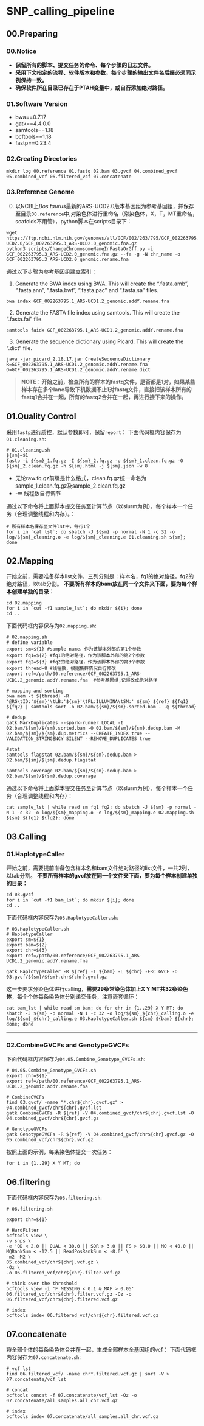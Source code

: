 # SNP_calling_pipeline

## 00.Preparing

### 00.Notice
- **保留所有的脚本、提交任务的命令、每个步骤的日志文件。**
- **采用下文指定的流程、软件版本和参数，每个步骤的输出文件名后缀必须同示例保持一致。**
- **确保软件所在目录已存在于PTAH变量中，或自行添加绝对路径。**

### 01.Software Version
- bwa==0.7.17
- gatk==4.4.0.0
- samtools==1.18
- bcftools==1.18
- fastp==0.23.4

### 02.Creating Directories

```shell
mkdir log 00.reference 01.fastq 02.bam 03.gvcf 04.combined_gvcf 05.combined_vcf 06.filtered_vcf 07.concatenate
```

### 03.Reference Genome

0. 以NCBI上*Bos taurus*最新的ARS-UCD2.0版本基因组为参考基因组，并保存至目录`00.reference`中,对染色体进行重命名（常染色体，X，T，MT重命名，scafolds不用管），python脚本在scripts目录下：

```
wget https://ftp.ncbi.nlm.nih.gov/genomes/all/GCF/002/263/795/GCF_002263795.3_ARS-UCD2.0/GCF_002263795.3_ARS-UCD2.0_genomic.fna.gz
python3 scripts/ChangeChromosomeNameInFastaOrGff.py -i GCF_002263795.3_ARS-UCD2.0_genomic.fna.gz --fa -g -N chr_name -o GCF_002263795.3_ARS-UCD2.0_genomic.rename.fna
```

通过以下步骤为参考基因组建立索引：

1. Generate the BWA index using BWA. This will create the “.fasta.amb”, “.fasta.ann”, “.fasta.bwt”, “.fasta.pac” and “.fasta.sa” files.
```shell
bwa index GCF_002263795.1_ARS-UCD1.2_genomic.addY.rename.fna
```
 
2. Generate the FASTA file index using samtools. This will create the “.fasta.fai” file.
```shell
samtools faidx GCF_002263795.1_ARS-UCD1.2_genomic.addY.rename.fna
```
 
3. Generate the sequence dictionary using Picard. This will create the “.dict” file.
```shell
java -jar picard_2.18.17.jar CreateSequenceDictionary R=GCF_002263795.1_ARS-UCD1.2_genomic.addY.rename.fna O=GCF_002263795.1_ARS-UCD1.2_genomic.addY.rename.dict
```


> **NOTE：开始之前，检查所有的样本的fastq文件，是否都是1对，如果某些样本存在多个lane导致下机数据不止1对fastq文件，直接把该样本所有的fastq1合并在一起，所有的fastq2合并在一起，再进行接下来的操作。** 



## 01.Quality Control

采用`fastp`进行质控，默认参数即可，保留`report`：
下面代码框内容保存为`01.cleaning.sh`:

```shell
# 01.cleaning.sh
${sm}=$1
fastp -i ${sm}_1.fq.gz -I ${sm}_2.fq.gz -o ${sm}_1.clean.fq.gz -O ${sm}_2.clean.fq.gz -h ${sm}.html -j ${sm}.json -w 8
```

- 无论raw.fq.gz前缀是什么格式，clean.fq.gz统一命名为sample_1.clean.fq.gz及sample_2.clean.fq.gz
- -w 线程数自行调节

通过以下命令将上面脚本提交任务至计算节点（以slurm为例），每个样本一个任务（合理调整线程和内存）。：

```
# 所有样本名保存至文件lst中，每行1个
for i in `cat lst`; do sbatch -J ${sm} -p normal -N 1 -c 32 -o log/${sm}_cleaning.o -e log/${sm}_cleaning.e 01.cleaning.sh ${sm}; done
```

## 02.Mapping

开始之前，需要准备样本list文件，三列分别是：样本名，fq1的绝对路径，fq2的绝对路径，以tab分割。
**不要所有样本的bam放在同一个文件夹下面，要为每个样本创建单独的目录：**

```shell
cd 02.mapping
for i in `cut -f1 sample_lst`; do mkdir ${i}; done
cd ..
```

下面代码框内容保存为`02.mapping.sh`:

```shell
# 02.mapping.sh
# define variable
export sm=${1} #sample name，作为该脚本外部的第1个参数
export fq1=${2} #fq1的绝对路径，作为该脚本外部的第2个参数
export fq2=${3} #fq2的绝对路径，作为该脚本外部的第3个参数
export thread=8 #线程数，根据集群情况自行修改
export ref=/path/00.reference/GCF_002263795.1_ARS-UCD1.2_genomic.addY.rename.fna  #参考基因组,记得改成绝对路径
 
# mapping and sorting
bwa mem -t ${thread} -R '@RG\tID:'${sm}'\tLB:'${sm}'\tPL:ILLUMINA\tSM:' ${sm} ${ref} ${fq1} ${fq2} | samtools sort -o 02.bam/${sm}/${sm}.sorted.bam - -@ ${thread}

# dedup
gatk MarkDuplicates --spark-runner LOCAL -I 02.bam/${sm}/${sm}.sorted.bam -O 02.bam/${sm}/${sm}.dedup.bam -M 02.bam/${sm}/${sm}.dup.metrics --CREATE_INDEX true --VALIDATION_STRINGENCY SILENT --REMOVE_DUPLICATES true

#stat
samtools flagstat 02.bam/${sm}/${sm}.dedup.bam > 02.bam/${sm}/${sm}.dedup.flagstat

samtools coverage 02.bam/${sm}/${sm}.dedup.bam > 02.bam/${sm}/${sm}.dedup.coverage

```
通过以下命令将上面脚本提交任务至计算节点（以slurm为例），每个样本一个任务（合理调整线程和内存）：

```
cat sample_lst | while read sm fq1 fq2; do sbatch -J ${sm} -p normal -N 1 -c 32 -o log/${sm}_mapping.o -e log/${sm}_mapping.e 02.mapping.sh ${sm} ${fq1} ${fq2}; done
```



## 03.Calling

### 01.HaplotypeCaller

开始之前，需要提前准备包含样本名和bam文件绝对路径的list文件，一共2列，以tab分割。
**不要所有样本的gvcf放在同一个文件夹下面，要为每个样本创建单独的目录：**

```shell
cd 03.gvcf
for i in `cut -f1 bam_lst`; do mkdir ${i}; done
cd ..
```

下面代码框内容保存为`03.HaplotypeCaller.sh`:
```shell
# 03.HaplotypeCaller.sh
# HaplotypeCaller
export sm=${1}
export bam=${2}
export chr=${3}
export ref=/path/00.reference/GCF_002263795.1_ARS-UCD1.2_genomic.addY.rename.fna
 
gatk HaplotypeCaller -R ${ref} -I ${bam} -L ${chr} -ERC GVCF -O 03.gvcf/${sm}/${sm}.chr${chr}.gvcf.gz
```

这一步要求分染色体进行calling，**需要29条常染色体加上X Y MT共32条染色体**，每个个体每条染色体分别递交任务，注意嵌套循环：
```
cat bam_lst | while read sm bam; do for chr in {1..29} X Y MT; do sbatch -J ${sm} -p normal -N 1 -c 32 -o log/${sm}_${chr}_calling.o -e log/${sm}_${chr}_calling.e 03.HaplotypeCaller.sh ${sm} ${bam} ${chr}; done; done
```


---


### 02.CombineGVCFs and GenotypeGVCFs
下面代码框内容保存为`04.05.Combine_Genotype_GVCFs.sh`:
```shell
# 04.05.Combine_Genotype_GVCFs.sh
export chr=${1}
export ref=/path/00.reference/GCF_002263795.1_ARS-UCD1.2_genomic.addY.rename.fna

# CombineGVCFs 
find 03.gvcf/ -name "*.chr${chr}.gvcf.gz" > 04.combined_gvcf/chr${chr}.gvcf.lst
gatk CombineGVCFs -R ${ref} -V 04.combined_gvcf/chr${chr}.gvcf.lst -O 04.combined_gvcf/chr${chr}.gvcf.gz
 
# GenotypeGVCFs
gatk GenotypeGVCFs -R ${ref} -V 04.combined_gvcf/chr${chr}.gvcf.gz -O 05.combined_vcf/chr${chr}.vcf.gz
```

按照上面的示例，每条染色体提交一次任务：
```
for i in {1..29} X Y MT; do 
```


## 06.filtering
下面代码框内容保存为`06.filtering.sh`:
```shell
# 06.filtering.sh

export chr=${1}

# HardFilter
bcftools view \
-v snps \
-e 'QD < 2.0 || QUAL < 30.0 || SOR > 3.0 || FS > 60.0 || MQ < 40.0 || MQRankSum < -12.5 || ReadPosRankSum < -8.0' \
-m2 -M2 \
05.combined_vcf/chr${chr}.vcf.gz \
-Oz \
-o 06.filtered_vcf/chr${chr}.filter.vcf.gz

# think over the threshold
bcftools view -i 'F_MISSING < 0.1 & MAF > 0.05' 06.filtered_vcf/chr${chr}.filter.vcf.gz -Oz -o 06.filtered_vcf/chr${chr}.filtered.vcf.gz

# index
bcftools index 06.filtered_vcf/chr${chr}.filtered.vcf.gz
```

## 07.concatenate

将全部个体的每条染色体合并在一起，生成全部样本全基因组的vcf：
下面代码框内容保存为`07.concatenate.sh`:

```shell
# vcf lst
find 06.filtered_vcf/ -name chr*.filtered.vcf.gz | sort -V > 07.concatenate/vcf_lst

# concat
bcftools concat -f 07.concatenate/vcf_lst -Oz -o 07.concatenate/all_samples.all_chr.vcf.gz

# index 
bcftools index 07.concatenate/all_samples.all_chr.vcf.gz
```

